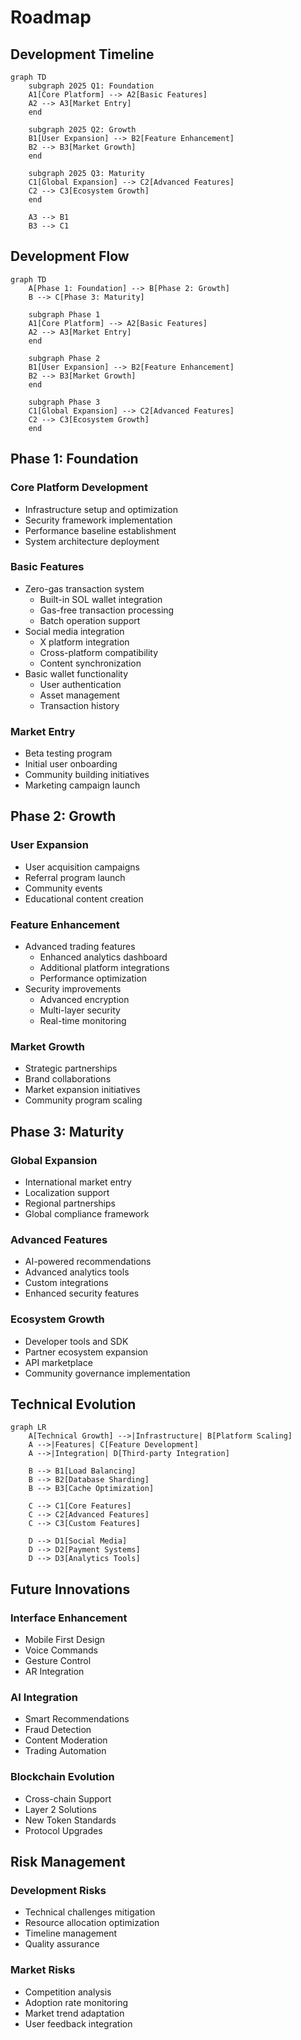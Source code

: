 # Roadmap

## Development Timeline

```mermaid
graph TD
    subgraph 2025 Q1: Foundation
    A1[Core Platform] --> A2[Basic Features]
    A2 --> A3[Market Entry]
    end
    
    subgraph 2025 Q2: Growth
    B1[User Expansion] --> B2[Feature Enhancement]
    B2 --> B3[Market Growth]
    end
    
    subgraph 2025 Q3: Maturity
    C1[Global Expansion] --> C2[Advanced Features]
    C2 --> C3[Ecosystem Growth]
    end
    
    A3 --> B1
    B3 --> C1
```

## Development Flow

```mermaid
graph TD
    A[Phase 1: Foundation] --> B[Phase 2: Growth]
    B --> C[Phase 3: Maturity]
    
    subgraph Phase 1
    A1[Core Platform] --> A2[Basic Features]
    A2 --> A3[Market Entry]
    end
    
    subgraph Phase 2
    B1[User Expansion] --> B2[Feature Enhancement]
    B2 --> B3[Market Growth]
    end
    
    subgraph Phase 3
    C1[Global Expansion] --> C2[Advanced Features]
    C2 --> C3[Ecosystem Growth]
    end
```

## Phase 1: Foundation

### Core Platform Development
- Infrastructure setup and optimization
- Security framework implementation
- Performance baseline establishment
- System architecture deployment

### Basic Features
- Zero-gas transaction system
  * Built-in SOL wallet integration
  * Gas-free transaction processing
  * Batch operation support
- Social media integration
  * X platform integration
  * Cross-platform compatibility
  * Content synchronization
- Basic wallet functionality
  * User authentication
  * Asset management
  * Transaction history

### Market Entry
- Beta testing program
- Initial user onboarding
- Community building initiatives
- Marketing campaign launch

## Phase 2: Growth

### User Expansion
- User acquisition campaigns
- Referral program launch
- Community events
- Educational content creation

### Feature Enhancement
- Advanced trading features
  * Enhanced analytics dashboard
  * Additional platform integrations
  * Performance optimization
- Security improvements
  * Advanced encryption
  * Multi-layer security
  * Real-time monitoring

### Market Growth
- Strategic partnerships
- Brand collaborations
- Market expansion initiatives
- Community program scaling

## Phase 3: Maturity

### Global Expansion
- International market entry
- Localization support
- Regional partnerships
- Global compliance framework

### Advanced Features
- AI-powered recommendations
- Advanced analytics tools
- Custom integrations
- Enhanced security features

### Ecosystem Growth
- Developer tools and SDK
- Partner ecosystem expansion
- API marketplace
- Community governance implementation

## Technical Evolution

```mermaid
graph LR
    A[Technical Growth] -->|Infrastructure| B[Platform Scaling]
    A -->|Features| C[Feature Development]
    A -->|Integration| D[Third-party Integration]
    
    B --> B1[Load Balancing]
    B --> B2[Database Sharding]
    B --> B3[Cache Optimization]
    
    C --> C1[Core Features]
    C --> C2[Advanced Features]
    C --> C3[Custom Features]
    
    D --> D1[Social Media]
    D --> D2[Payment Systems]
    D --> D3[Analytics Tools]
```

## Future Innovations

### Interface Enhancement
- Mobile First Design
- Voice Commands
- Gesture Control
- AR Integration

### AI Integration
- Smart Recommendations
- Fraud Detection
- Content Moderation
- Trading Automation

### Blockchain Evolution
- Cross-chain Support
- Layer 2 Solutions
- New Token Standards
- Protocol Upgrades

## Risk Management

### Development Risks
- Technical challenges mitigation
- Resource allocation optimization
- Timeline management
- Quality assurance

### Market Risks
- Competition analysis
- Adoption rate monitoring
- Market trend adaptation
- User feedback integration
